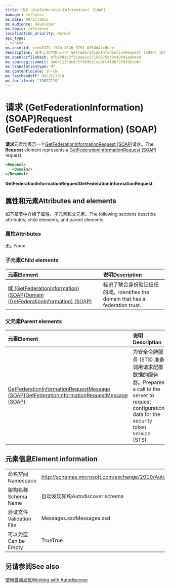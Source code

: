 ```yaml
---
title: 请求 (GetFederationInformation) (SOAP)
manager: sethgros
ms.date: 09/17/2015
ms.audience: Developer
ms.topic: reference
localization_priority: Normal
api_type:
- schema
ms.assetid: beeb5371-f57b-4346-9753-035dd42c6bee
description: 请求元素均表示一个 GetFederationInformationRequest (SOAP) 请求。
ms.openlocfilehash: 0fb9301c2f318aa2c27155675dd3c43b41aabecd
ms.sourcegitcommit: 34041125dc8c5f993b21cebfc4f8b72f0fd2cb6f
ms.translationtype: MT
ms.contentlocale: zh-CN
ms.lasthandoff: 06/25/2018
ms.locfileid: "19827119"
---
```

# <a name="request-getfederationinformation-soap"></a><span data-ttu-id="d0ff3-103">请求 (GetFederationInformation) (SOAP)</span><span class="sxs-lookup"><span data-stu-id="d0ff3-103">Request (GetFederationInformation) (SOAP)</span></span>

<span data-ttu-id="d0ff3-104">**请求**元素均表示一个[GetFederationInformationRequest (SOAP)](getfederationinformationrequest-soap.md)请求。</span><span class="sxs-lookup"><span data-stu-id="d0ff3-104">The **Request** element represents a [GetFederationInformationRequest (SOAP)](getfederationinformationrequest-soap.md) request.</span></span> 
  
```XML
<Request>
   <Domain/>
</Request>
```

 <span data-ttu-id="d0ff3-105">**GetFederationInformationRequest**</span><span class="sxs-lookup"><span data-stu-id="d0ff3-105">**GetFederationInformationRequest**</span></span>
## <a name="attributes-and-elements"></a><span data-ttu-id="d0ff3-106">属性和元素</span><span class="sxs-lookup"><span data-stu-id="d0ff3-106">Attributes and elements</span></span>

<span data-ttu-id="d0ff3-107">如下章节中介绍了属性、子元素和父元素。</span><span class="sxs-lookup"><span data-stu-id="d0ff3-107">The following sections describe attributes, child elements, and parent elements.</span></span>
  
### <a name="attributes"></a><span data-ttu-id="d0ff3-108">属性</span><span class="sxs-lookup"><span data-stu-id="d0ff3-108">Attributes</span></span>

<span data-ttu-id="d0ff3-109">无。</span><span class="sxs-lookup"><span data-stu-id="d0ff3-109">None.</span></span>
  
### <a name="child-elements"></a><span data-ttu-id="d0ff3-110">子元素</span><span class="sxs-lookup"><span data-stu-id="d0ff3-110">Child elements</span></span>

|<span data-ttu-id="d0ff3-111">**元素**</span><span class="sxs-lookup"><span data-stu-id="d0ff3-111">**Element**</span></span>|<span data-ttu-id="d0ff3-112">**说明**</span><span class="sxs-lookup"><span data-stu-id="d0ff3-112">**Description**</span></span>|
|:-----|:-----|
|[<span data-ttu-id="d0ff3-113">域 (GetFederationInformation) (SOAP)</span><span class="sxs-lookup"><span data-stu-id="d0ff3-113">Domain (GetFederationInformation) (SOAP)</span></span>](domain-getfederationinformationsoap.md) <br/> |<span data-ttu-id="d0ff3-114">标识了联合身份验证信任的域。</span><span class="sxs-lookup"><span data-stu-id="d0ff3-114">Identifies the domain that has a federation trust.</span></span>  <br/> |
   
### <a name="parent-elements"></a><span data-ttu-id="d0ff3-115">父元素</span><span class="sxs-lookup"><span data-stu-id="d0ff3-115">Parent elements</span></span>

|<span data-ttu-id="d0ff3-116">**元素**</span><span class="sxs-lookup"><span data-stu-id="d0ff3-116">**Element**</span></span>|<span data-ttu-id="d0ff3-117">**说明**</span><span class="sxs-lookup"><span data-stu-id="d0ff3-117">**Description**</span></span>|
|:-----|:-----|
|[<span data-ttu-id="d0ff3-118">GetFederationInformationRequestMessage (SOAP)</span><span class="sxs-lookup"><span data-stu-id="d0ff3-118">GetFederationInformationRequestMessage (SOAP)</span></span>](getfederationinformationrequestmessage-soap.md) <br/> |<span data-ttu-id="d0ff3-119">为安全令牌服务 (STS) 准备调用请求配置数据的服务器。</span><span class="sxs-lookup"><span data-stu-id="d0ff3-119">Prepares a call to the server to request configuration data for the security token service (STS).</span></span>  <br/> |
   
## <a name="element-information"></a><span data-ttu-id="d0ff3-120">元素信息</span><span class="sxs-lookup"><span data-stu-id="d0ff3-120">Element information</span></span>

|||
|:-----|:-----|
|<span data-ttu-id="d0ff3-121">命名空间</span><span class="sxs-lookup"><span data-stu-id="d0ff3-121">Namespace</span></span>  <br/> |http://schemas.microsoft.com/exchange/2010/Autodiscover  <br/> |
|<span data-ttu-id="d0ff3-122">架构名称</span><span class="sxs-lookup"><span data-stu-id="d0ff3-122">Schema Name</span></span>  <br/> |<span data-ttu-id="d0ff3-123">自动发现架构</span><span class="sxs-lookup"><span data-stu-id="d0ff3-123">Autodiscover schema</span></span>  <br/> |
|<span data-ttu-id="d0ff3-124">验证文件</span><span class="sxs-lookup"><span data-stu-id="d0ff3-124">Validation File</span></span>  <br/> |<span data-ttu-id="d0ff3-125">Messages.xsd</span><span class="sxs-lookup"><span data-stu-id="d0ff3-125">Messages.xsd</span></span>  <br/> |
|<span data-ttu-id="d0ff3-126">可以为空</span><span class="sxs-lookup"><span data-stu-id="d0ff3-126">Can be Empty</span></span>  <br/> |<span data-ttu-id="d0ff3-127">True</span><span class="sxs-lookup"><span data-stu-id="d0ff3-127">True</span></span>  <br/> |
   
## <a name="see-also"></a><span data-ttu-id="d0ff3-128">另请参阅</span><span class="sxs-lookup"><span data-stu-id="d0ff3-128">See also</span></span>



[<span data-ttu-id="d0ff3-129">使用自动发现</span><span class="sxs-lookup"><span data-stu-id="d0ff3-129">Working with Autodiscover</span></span>](http://msdn.microsoft.com/library/39726b67-2eb2-451b-9307-cfd0b518b55c%28Office.15%29.aspx)

